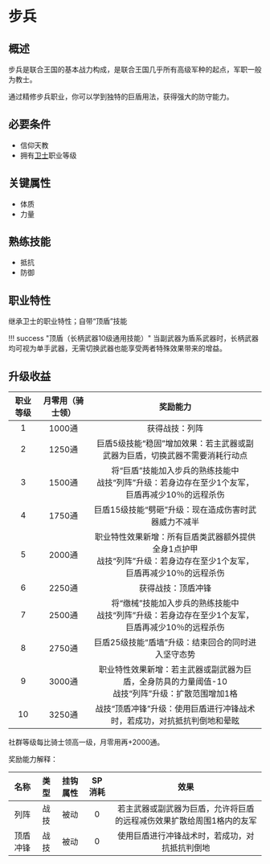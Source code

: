 # 步兵

## 概述

步兵是联合王国的基本战力构成，是联合王国几乎所有高级军种的起点，军职一般为教士。

通过精修步兵职业，你可以学到独特的巨盾用法，获得强大的防守能力。

## 必要条件

* 信仰天教
* 拥有<a href="../../../basicJob/Guard" target="_blank">卫士</a>职业等级

## 关键属性

* 体质
* 力量

## 熟练技能

* 抵抗
* 防御
  
## 职业特性

继承卫士的职业特性；自带“顶盾”技能

!!! success "顶盾（长柄武器10级通用技能）"
    当副武器为盾系武器时，长柄武器均可视为单手武器，无需切换武器也能享受两者特殊效果带来的增益。

## 升级收益

职业等级|月零用（骑士领）|奖励能力
:--:|:--:|:--:
1|1000通|获得战技：列阵
2|1250通|巨盾5级技能“稳固”增加效果：若主武器或副武器为巨盾，切换武器不需要消耗行动点
3|1500通|将“巨盾”技能加入步兵的熟练技能中<br>战技“列阵”升级：若身边存在至少1个友军，巨盾再减少10％的远程杀伤
4|1750通|巨盾15级技能“劈砸”升级：现在造成伤害时武器威力不减半
5|2000通|职业特性效果新增：所有巨盾类武器额外提供全身1点护甲<br>战技“列阵”升级：若身边存在至少1个友军，巨盾再减少10％的远程杀伤
6|2250通|获得战技：顶盾冲锋
7|2500通|将“缴械”技能加入步兵的熟练技能中<br>战技“列阵”升级：若身边存在至少1个友军，巨盾再减少10％的远程杀伤
8|2750通|巨盾25级技能“盾墙”升级：结束回合的同时进入坚守态势
9|3000通|职业特性效果新增：若主武器或副武器为巨盾，全身防具的力量阈值-10<br>战技“列阵”升级：扩散范围增加1格
10|3250通|战技“顶盾冲锋”升级：使用巨盾进行冲锋战术时，若成功，对抗抵抗判倒地和晕眩

社群等级每比骑士领高一级，月零用再+2000通。

奖励能力解释：

名称|类型|挂钩属性|SP消耗|效果
:--:|:--:|:--:|:--:|:--:
列阵|战技|被动|0|若主武器或副武器为巨盾，允许将巨盾的远程减伤效果扩散给周围1格内的友军
顶盾冲锋|战技|被动|0|使用巨盾进行冲锋战术时，若成功，对抗抵抗判倒地
